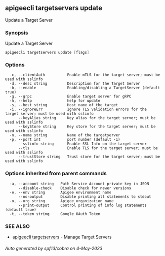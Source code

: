 ## apigeecli targetservers update

Update a Target Server

### Synopsis

Update a Target Server

```
apigeecli targetservers update [flags]
```

### Options

```
  -c, --clientAuth          Enable mTLS for the target server; must be used with sslinfo
  -d, --desc string         Description for the Target Server
  -b, --enable              Enabling/disabling a TargetServer (default true)
  -g, --grpc                Enable target server for gRPC
  -h, --help                help for update
  -s, --host string         Host name of the target
  -i, --ignoreErr           Ignore TLS validation errors for the target server; must be used with sslinfo
      --keyAlias string     Key alias for the target server; must be used with sslinfo
      --keyStore string     Key store for the target server; must be used with sslinfo
  -n, --name string         Name of the targetserver
  -p, --port int            port number (default -1)
      --sslinfo string      Enable SSL Info on the target server
      --tls                 Enable TLS for the target server; must be used with sslinfo
      --trustStore string   Trust store for the target server; must be used with sslinfo
```

### Options inherited from parent commands

```
  -a, --account string   Path Service Account private key in JSON
      --disable-check    Disable check for newer versions
  -e, --env string       Apigee environment name
      --no-output        Disable printing all statements to stdout
  -o, --org string       Apigee organization name
      --print-output     Control printing of info log statements (default true)
  -t, --token string     Google OAuth Token
```

### SEE ALSO

* [apigeecli targetservers](apigeecli_targetservers.md)	 - Manage Target Servers

###### Auto generated by spf13/cobra on 4-May-2023
